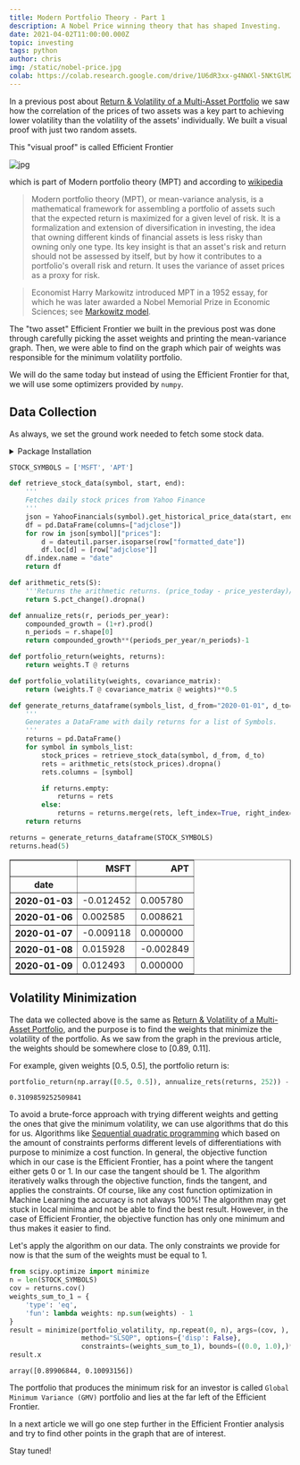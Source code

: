 ```yaml
---
title: Modern Portfolio Theory - Part 1
description: A Nobel Price winning theory that has shaped Investing. 
date: 2021-04-02T11:00:00.000Z
topic: investing
tags: python
author: chris
img: /static/nobel-price.jpg
colab: https://colab.research.google.com/drive/1U6dR3xx-g4NWXl-5NKtGlMZVIkSJcJEz?usp=sharing
---
```


In a previous post about [Return & Volatility of a Multi-Asset Portfolio](/post/portfolio-expected-return-and-risk) we saw how the correlation of the prices of two assets was a key part to achieving lower volatility than the volatility of the assets' individually. We built a visual proof with just two random assets.

This "visual proof" is called Efficient Frontier

![jpg](https://upload.wikimedia.org/wikipedia/commons/e/e1/Markowitz_frontier.jpg)

which is part of Modern portfolio theory (MPT) and according to [wikipedia](https://en.wikipedia.org/wiki/Modern_portfolio_theory)

> Modern portfolio theory (MPT), or mean-variance analysis, is a mathematical framework for assembling a portfolio of assets such that the expected return is maximized for a given level of risk. It is a formalization and extension of diversification in investing, the idea that owning different kinds of financial assets is less risky than owning only one type. Its key insight is that an asset's risk and return should not be assessed by itself, but by how it contributes to a portfolio's overall risk and return. It uses the variance of asset prices as a proxy for risk.

> Economist Harry Markowitz introduced MPT in a 1952 essay, for which he was later awarded a Nobel Memorial Prize in Economic Sciences; see [Markowitz model](https://en.wikipedia.org/wiki/Markowitz_model).

The "two asset" Efficient Frontier we built in the previous post was done through carefully picking the asset weights and printing the mean-variance graph. Then, we were able to find on the graph which pair of weights was responsible for the minimum volatility portfolio.

We will do the same today but instead of using the Efficient Frontier for that, we will use some optimizers provided by `numpy`. 

## Data Collection

As always, we set the ground work needed to fetch some stock data.

<details><summary>Package Installation</summary>
<p>

```python
%%capture
%pip install yahoofinancials
from yahoofinancials import YahooFinancials
import pandas as pd
import matplotlib
import matplotlib.pyplot as plt
import dateutil.parser
import numpy as np
```

</p>
</details>

```python
STOCK_SYMBOLS = ['MSFT', 'APT']

def retrieve_stock_data(symbol, start, end):
    '''
    Fetches daily stock prices from Yahoo Finance
    '''
    json = YahooFinancials(symbol).get_historical_price_data(start, end, "daily")
    df = pd.DataFrame(columns=["adjclose"])
    for row in json[symbol]["prices"]:
        d = dateutil.parser.isoparse(row["formatted_date"])
        df.loc[d] = [row["adjclose"]]
    df.index.name = "date"
    return df

def arithmetic_rets(S):
    '''Returns the arithmetic returns. (price_today - price_yesterday)/price_yesterday'''
    return S.pct_change().dropna()

def annualize_rets(r, periods_per_year):
    compounded_growth = (1+r).prod()
    n_periods = r.shape[0]
    return compounded_growth**(periods_per_year/n_periods)-1

def portfolio_return(weights, returns):
    return weights.T @ returns

def portfolio_volatility(weights, covariance_matrix):
    return (weights.T @ covariance_matrix @ weights)**0.5

def generate_returns_dataframe(symbols_list, d_from="2020-01-01", d_to="2021-01-01"):
    '''
    Generates a DataFrame with daily returns for a list of Symbols.
    '''
    returns = pd.DataFrame()
    for symbol in symbols_list:
        stock_prices = retrieve_stock_data(symbol, d_from, d_to)
        rets = arithmetic_rets(stock_prices).dropna()
        rets.columns = [symbol]

        if returns.empty:
            returns = rets
        else:
            returns = returns.merge(rets, left_index=True, right_index=True)
    return returns
```


```python
returns = generate_returns_dataframe(STOCK_SYMBOLS)
returns.head(5)
```

<div>
<table border="1" class="dataframe">
  <thead>
    <tr style="text-align: right;">
      <th></th>
      <th>MSFT</th>
      <th>APT</th>
    </tr>
    <tr>
      <th>date</th>
      <th></th>
      <th></th>
    </tr>
  </thead>
  <tbody>
    <tr>
      <th>2020-01-03</th>
      <td>-0.012452</td>
      <td>0.005780</td>
    </tr>
    <tr>
      <th>2020-01-06</th>
      <td>0.002585</td>
      <td>0.008621</td>
    </tr>
    <tr>
      <th>2020-01-07</th>
      <td>-0.009118</td>
      <td>0.000000</td>
    </tr>
    <tr>
      <th>2020-01-08</th>
      <td>0.015928</td>
      <td>-0.002849</td>
    </tr>
    <tr>
      <th>2020-01-09</th>
      <td>0.012493</td>
      <td>0.000000</td>
    </tr>
  </tbody>
</table>
</div>


## Volatility Minimization

The data we collected above is the same as [Return & Volatility of a Multi-Asset Portfolio](/post/portfolio-expected-return-and-risk), and the purpose is to find the weights that minimize the volatility of the portfolio. As we saw from the graph in the previous article, the weights should be somewhere close to [0.89, 0.11].

For example, given weights [0.5, 0.5], the portfolio return is:


```python
portfolio_return(np.array([0.5, 0.5]), annualize_rets(returns, 252)) - 1
```
    0.3109859252509841


To avoid a brute-force approach with trying different weights and getting the ones that give the minimum volatility, we can use algorithms that do this for us. Algorithms like [Sequential quadratic programming](https://en.wikipedia.org/wiki/Sequential_quadratic_programming) which based on the amount of constraints performs different levels of differentiations with purpose to minimize a cost function. In general, the objective function which in our case is the Efficient Frontier, has a point where the tangent either gets 0 or 1. In our case the tangent should be 1. The algorithm iteratively walks through the objective function, finds the tangent, and applies the constraints. Of course, like any cost function optimization in Machine Learning the accuracy is not always 100%! The algorithm may get stuck in local minima and not be able to find the best result. However, in the case of Efficient Frontier, the objective function has only one minimum and thus makes it easier to find.

Let's apply the algorithm on our data. The only constraints we provide for now is that the sum of the weights must be equal to 1.


```python
from scipy.optimize import minimize
n = len(STOCK_SYMBOLS)
cov = returns.cov()
weights_sum_to_1 = {
    'type': 'eq',
    'fun': lambda weights: np.sum(weights) - 1
}
result = minimize(portfolio_volatility, np.repeat(0, n), args=(cov, ),
                  method="SLSQP", options={'disp': False},
                  constraints=(weights_sum_to_1), bounds=((0.0, 1.0),)*n)
result.x
```
    array([0.89906844, 0.10093156])


The portfolio that produces the minimum risk for an investor is called `Global Minimum Variance (GMV)` portfolio and lies at the far left of the Efficient Frontier.

In a next article we will go one step further in the Efficient Frontier analysis and try to find other points in the graph that are of interest.

Stay tuned!